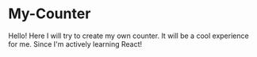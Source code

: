 # My-Counter
Hello! Here I will try to create my own counter. It will be a cool experience for me. Since I'm actively learning React!
